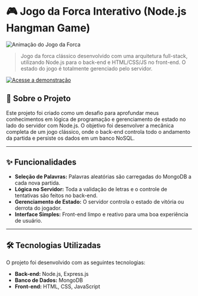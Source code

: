 # 🎮 Jogo da Forca Interativo (Node.js Hangman Game)

![Animação do Jogo da Forca](https://github.com/user-attachments/assets/1c462171-5531-4741-903a-c582a7c51e9c)

> Jogo da forca clássico desenvolvido com uma arquitetura full-stack, utilizando Node.js para o back-end e HTML/CSS/JS no front-end. O estado do jogo é totalmente gerenciado pelo servidor.

[![Acesse a demonstração](https://img.shields.io/badge/Ver%20Deploy-Vercel-black?style=for-the-badge)](https://node-hangman-game.vercel.app/)

## 🚀 Sobre o Projeto

Este projeto foi criado como um desafio para aprofundar meus conhecimentos em lógica de programação e gerenciamento de estado no lado do servidor com Node.js. O objetivo foi desenvolver a mecânica completa de um jogo clássico, onde o back-end controla todo o andamento da partida e persiste os dados em um banco NoSQL.

---

## ✨ Funcionalidades

* **Seleção de Palavras:** Palavras aleatórias são carregadas do MongoDB a cada nova partida.
* **Lógica no Servidor:** Toda a validação de letras e o controle de tentativas são feitos no back-end.
* **Gerenciamento de Estado:** O servidor controla o estado de vitória ou derrota do jogador.
* **Interface Simples:** Front-end limpo e reativo para uma boa experiência de usuário.

---

## 🛠️ Tecnologias Utilizadas

O projeto foi desenvolvido com as seguintes tecnologias:

* **Back-end:** Node.js, Express.js
* **Banco de Dados:** MongoDB
* **Front-end:** HTML, CSS, JavaScript
